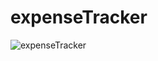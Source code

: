 # expenseTracker
![expenseTracker](https://user-images.githubusercontent.com/21310251/211203914-21bf1e99-138b-455d-8382-3d180f34845a.png)
